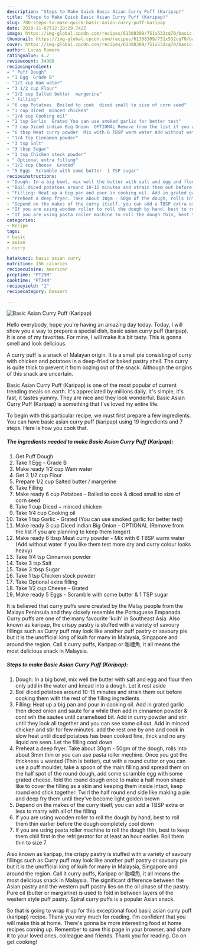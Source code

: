 ```yaml
---
description: "Steps to Make Quick Basic Asian Curry Puff (Karipap)"
title: "Steps to Make Quick Basic Asian Curry Puff (Karipap)"
slug: 780-steps-to-make-quick-basic-asian-curry-puff-karipap
date: 2020-11-07T12:28:29.742Z
image: https://img-global.cpcdn.com/recipes/61308309/751x532cq70/basic-asian-curry-puff-karipap-recipe-main-photo.jpg
thumbnail: https://img-global.cpcdn.com/recipes/61308309/751x532cq70/basic-asian-curry-puff-karipap-recipe-main-photo.jpg
cover: https://img-global.cpcdn.com/recipes/61308309/751x532cq70/basic-asian-curry-puff-karipap-recipe-main-photo.jpg
author: Lucas Romero
ratingvalue: 4.2
reviewcount: 34908
recipeingredient:
- " Puff Dough"
- "1 Egg  Grade B"
- "1/2 cup Wam water"
- "3 1/2 cup Flour"
- "1/2 cup Salted butter  margerine"
- " Filling"
- "6 cup Potatoes  Boiled to cook  diced small to size of corn seed"
- "1 cup Diced  minced chicken"
- "1/4 cup Cooking oil"
- "1 tsp Garlic  Grated You can use smoked garlic for better test"
- "3 cup Diced indian Big Onion  OPTIONAL Remove from the list if you are planning to keep them longer"
- "6 tbsp Meat curry powder  Mix with 6 TBSP warm water Add without water if you like them test more dry and curry colour looks  heavy"
- "1/4 tsp Cinnamon powder"
- "3 tsp Salt"
- "3 tbsp Sugar"
- "1 tsp Chicken stock powder"
- " Optional extra filling"
- "1/2 cup Cheese  Grated"
- "5 Eggs  Scramble with some butter  1 TSP sugar"
recipeinstructions:
- "Dough: In a big bowl, mix well the butter with salt and egg and flour then only add in the water and knead into a dough. Let it rest aside"
- "Boil diced potatoes around 10-15 minutes and strain them out before cooking them with the rest of the filling ingredients"
- "Filling: Heat up a big pan and pour in cooking oil. Add in grated garlic then diced onion and saute for a while then add in cinnamon powder &amp; cont wih the sautee until caramelised bit. Add in curry powder and stir until they look all together and you can see some oil out. Add in minced chicken and stir for few minutes. add the rest one by one and cook in slow heat until diced potatoes has been cooked fine, thick and no any liquid are seen. Let the filling cool down"
- "Preheat a deep fryer. Take about 30gm - 50gm of the dough, rolls into about 3mm thin or you can use pasta roller mechine. Once you got the thickness u wanted (Thin is better), cut with a round cutter or you can use a puff moulder, take a spoon of the main filling and spread them on the half spot of the round dough, add some scramble egg with some grated cheese. fold the round dough once to make a half moon shape like to cover the filling as a skin and keeping them inside intact, keep round end stick together. Twirl the half round end side like making a pie and deep fry them until they&#39;ve become light golden brown"
- "Depend on the makes of the curry itself, you can add a TBSP extra or less to marry with all of the filling"
- "If you are using wooden roller to roll the dough by hand, best to roll them thin earlier before the dough completely cool down"
- "If you are using pasta roller machine to roll the dough thin, best to keep them chill first in the refrigerator for at least an hour earlier. Roll them thin to size 7"
categories:
- Recipe
tags:
- basic
- asian
- curry

katakunci: basic asian curry 
nutrition: 156 calories
recipecuisine: American
preptime: "PT29M"
cooktime: "PT34M"
recipeyield: "1"
recipecategory: Dessert

---
```



![Basic Asian Curry Puff (Karipap)](https://img-global.cpcdn.com/recipes/61308309/751x532cq70/basic-asian-curry-puff-karipap-recipe-main-photo.jpg)

Hello everybody, hope you're having an amazing day today. Today, I will show you a way to prepare a special dish, basic asian curry puff (karipap). It is one of my favorites. For mine, I will make it a bit tasty. This is gonna smell and look delicious.

A curry puff is a snack of Malayan origin. It is a small pie consisting of curry with chicken and potatoes in a deep-fried or baked pastry shell. The curry is quite thick to prevent it from oozing out of the snack. Although the origins of this snack are uncertain.

Basic Asian Curry Puff (Karipap) is one of the most popular of current trending meals on earth. It's appreciated by millions daily. It's simple, it's fast, it tastes yummy. They are nice and they look wonderful. Basic Asian Curry Puff (Karipap) is something that I've loved my entire life.


To begin with this particular recipe, we must first prepare a few ingredients. You can have basic asian curry puff (karipap) using 19 ingredients and 7 steps. Here is how you cook that.

<!--inarticleads1-->

##### The ingredients needed to make Basic Asian Curry Puff (Karipap):

1. Get  Puff Dough
1. Take 1 Egg - Grade B
1. Make ready 1/2 cup Wam water
1. Get 3 1/2 cup Flour
1. Prepare 1/2 cup Salted butter / margerine
1. Take  Filling
1. Make ready 6 cup Potatoes - Boiled to cook &amp; diced small to size of corn seed
1. Take 1 cup Diced + minced chicken
1. Take 1/4 cup Cooking oil
1. Take 1 tsp Garlic - Grated (You can use smoked garlic for better test)
1. Make ready 3 cup Diced indian Big Onion - OPTIONAL (Remove from the list if you are planning to keep them longer)
1. Make ready 6 tbsp Meat curry powder - Mix with 6 TBSP warm water (Add without water if you like them test more dry and curry colour looks  heavy)
1. Take 1/4 tsp Cinnamon powder
1. Take 3 tsp Salt
1. Take 3 tbsp Sugar
1. Take 1 tsp Chicken stock powder
1. Take  Optional extra filling
1. Take 1/2 cup Cheese - Grated
1. Make ready 5 Eggs - Scramble with some butter &amp; 1 TSP sugar


It is believed that curry puffs were created by the Malay people from the Malays Peninsula and they closely resemble the Portuguese Empanada. Curry puffs are one of the many favourite &#39;kuih&#39; in Southeast Asia. Also known as karipap, the crispy pastry is stuffed with a variety of savoury fillings such as Curry puff may look like another puff pastry or savoury pie but it is the unofficial king of kuih for many in Malaysia, Singapore and around the region. Call it curry puffs, Karipap or 咖哩角, it all means the most delicious snack in Malaysia. 

<!--inarticleads2-->

##### Steps to make Basic Asian Curry Puff (Karipap):

1. Dough: In a big bowl, mix well the butter with salt and egg and flour then only add in the water and knead into a dough. Let it rest aside
1. Boil diced potatoes around 10-15 minutes and strain them out before cooking them with the rest of the filling ingredients
1. Filling: Heat up a big pan and pour in cooking oil. Add in grated garlic then diced onion and saute for a while then add in cinnamon powder &amp; cont wih the sautee until caramelised bit. Add in curry powder and stir until they look all together and you can see some oil out. Add in minced chicken and stir for few minutes. add the rest one by one and cook in slow heat until diced potatoes has been cooked fine, thick and no any liquid are seen. Let the filling cool down
1. Preheat a deep fryer. Take about 30gm - 50gm of the dough, rolls into about 3mm thin or you can use pasta roller mechine. Once you got the thickness u wanted (Thin is better), cut with a round cutter or you can use a puff moulder, take a spoon of the main filling and spread them on the half spot of the round dough, add some scramble egg with some grated cheese. fold the round dough once to make a half moon shape like to cover the filling as a skin and keeping them inside intact, keep round end stick together. Twirl the half round end side like making a pie and deep fry them until they&#39;ve become light golden brown
1. Depend on the makes of the curry itself, you can add a TBSP extra or less to marry with all of the filling
1. If you are using wooden roller to roll the dough by hand, best to roll them thin earlier before the dough completely cool down
1. If you are using pasta roller machine to roll the dough thin, best to keep them chill first in the refrigerator for at least an hour earlier. Roll them thin to size 7


Also known as karipap, the crispy pastry is stuffed with a variety of savoury fillings such as Curry puff may look like another puff pastry or savoury pie but it is the unofficial king of kuih for many in Malaysia, Singapore and around the region. Call it curry puffs, Karipap or 咖哩角, it all means the most delicious snack in Malaysia. The significant difference between the Asian pastry and the western puff pastry lies on the oil phase of the pastry. Pure oil (butter or margarine) is used to fold in between layers of the western style puff pastry. Spiral curry puffs is a popular Asian snack. 

So that is going to wrap it up for this exceptional food basic asian curry puff (karipap) recipe. Thank you very much for reading. I'm confident that you will make this at home. There's gonna be more interesting food at home recipes coming up. Remember to save this page in your browser, and share it to your loved ones, colleague and friends. Thank you for reading. Go on get cooking!
